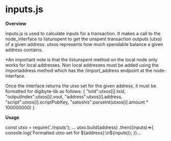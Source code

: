 # inputs.js

**Overview**

inputs.js is used to calculate inputs for a transaction. It makes a call to the node_interface to listunspent to get the unspent transaction outputs (utxo) of a given address. utxos represents how much spendable balance a given address contains. 

*An important note is that the listunspent method on the local node only works for local addresses. Non local addresses must be added using the importaddress method which has the /import_address endpoint at the node-interface. 

Once the interface returns the utxo set for the given address, it must be formatted for digibyte-lib as follows:
{
  "txId":utxos[i].txid,
  "outputIndex":utxos[i].vout,
  "address":utxos[i].address,
  "script":utxos[i].scriptPubKey,
  "satoshis":parseInt(utxos[i].amount * 100000000)
}

**Usage**

const utxo = require('./inputs');
...
utxo.build(address)
.then((inputs)=>{
  console.log(`Formatted utxo set for ${address}:\n${inputs});
})...